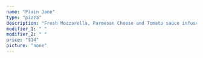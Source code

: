 ```yaml
---
name: "Plain Jane"
type: "pizza"
description: "Fresh Mozzarella, Parmesan Cheese and Tomato sauce infused with 21st Amendment's El Sully Lager."
modifier_1: " "
modifier_2: " "
price: "$14"
picture: "none"
---
```


